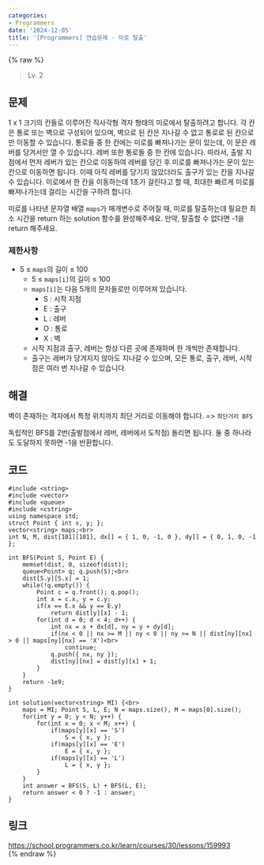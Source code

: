 ```yaml
---
categories:
- Programmers
date: '2024-12-05'
title: '[Programmers] 연습문제 - 미로 탈출'
---
```


{% raw %}
> Lv. 2<br>

## 문제
1 x 1 크기의 칸들로 이루어진 직사각형 격자 형태의 미로에서 탈출하려고 합니다. 각 칸은 통로 또는 벽으로 구성되어 있으며, 벽으로 된 칸은 지나갈 수 없고 통로로 된 칸으로만 이동할 수 있습니다. 통로들 중 한 칸에는 미로를 빠져나가는 문이 있는데, 이 문은 레버를 당겨서만 열 수 있습니다. 레버 또한 통로들 중 한 칸에 있습니다. 따라서, 출발 지점에서 먼저 레버가 있는 칸으로 이동하여 레버를 당긴 후 미로를 빠져나가는 문이 있는 칸으로 이동하면 됩니다. 이때 아직 레버를 당기지 않았더라도 출구가 있는 칸을 지나갈 수 있습니다. 미로에서 한 칸을 이동하는데 1초가 걸린다고 할 때, 최대한 빠르게 미로를 빠져나가는데 걸리는 시간을 구하려 합니다.

미로를 나타낸 문자열 배열 `maps`가 매개변수로 주어질 때, 미로를 탈출하는데 필요한 최소 시간을 return 하는 solution 함수를 완성해주세요. 만약, 탈출할 수 없다면 -1을 return 해주세요.

### 제한사항
-   5 ≤  `maps`의 길이 ≤ 100
    -   5 ≤  `maps[i]`의 길이 ≤ 100
    -   `maps[i]`는 다음 5개의 문자들로만 이루어져 있습니다.
        -   S : 시작 지점
        -   E : 출구
        -   L : 레버
        -   O : 통로
        -   X : 벽
    -   시작 지점과 출구, 레버는 항상 다른 곳에 존재하며 한 개씩만 존재합니다.
    -   출구는 레버가 당겨지지 않아도 지나갈 수 있으며, 모든 통로, 출구, 레버, 시작점은 여러 번 지나갈 수 있습니다.

## 해결
벽이 존재하는 격자에서 특정 위치까지 최단 거리로 이동해야 합니다. => `최단거리 BFS`<br>

독립적인 BFS를 2번(출발점에서 레버, 레버에서 도착점) 돌리면 됩니다. 둘 중 하나라도 도달하지 못하면 -1을 반환합니다.

## 코드
```
#include <string>
#include <vector>
#include <queue>
#include <cstring>
using namespace std;
struct Point { int x, y; };
vector<string> maps;<br>
int N, M, dist[101][101], dx[] = { 1, 0, -1, 0 }, dy[] = { 0, 1, 0, -1 };

int BFS(Point S, Point E) {
    memset(dist, 0, sizeof(dist));
    queue<Point> q; q.push(S);<br>
    dist[S.y][S.x] = 1;
    while(!q.empty()) {
        Point c = q.front(); q.pop();
        int x = c.x, y = c.y;
        if(x == E.x && y == E.y)
            return dist[y][x] - 1;
        for(int d = 0; d < 4; d++) {
            int nx = x + dx[d], ny = y + dy[d];
            if(nx < 0 || nx >= M || ny < 0 || ny >= N || dist[ny][nx] > 0 || maps[ny][nx] == 'X')<br>
                continue;
            q.push({ nx, ny });
            dist[ny][nx] = dist[y][x] + 1;
        }
    }
    return -1e9;
}

int solution(vector<string> MI) {<br>
    maps = MI; Point S, L, E; N = maps.size(), M = maps[0].size();
    for(int y = 0; y < N; y++) {
        for(int x = 0; x < M; x++) {
            if(maps[y][x] == 'S')
                S = { x, y };
            if(maps[y][x] == 'E')
                E = { x, y };
            if(maps[y][x] == 'L')
                L = { x, y };
        }
    }
    int answer = BFS(S, L) + BFS(L, E);
    return answer < 0 ? -1 : answer;
}
```

## 링크
https://school.programmers.co.kr/learn/courses/30/lessons/159993<br>
{% endraw %}